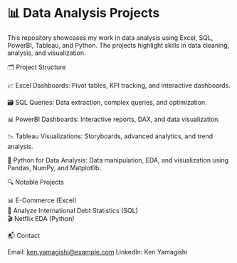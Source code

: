 # 📊 Data Analysis Projects 
This repository showcases my work in data analysis using Excel, SQL, PowerBI, Tableau, and Python. The projects highlight skills in data cleaning, analysis, and visualization.

🗂️ Project Structure <br><br>
📈 Excel Dashboards: Pivot tables, KPI tracking, and interactive dashboards.

🗃️ SQL Queries: Data extraction, complex queries, and optimization.

📊 PowerBI Dashboards: Interactive reports, DAX, and data visualization.

📉 Tableau Visualizations: Storyboards, advanced analytics, and trend analysis.

🐍 Python for Data Analysis: Data manipulation, EDA, and visualization using Pandas, NumPy, and Matplotlib.


🔍 Notable Projects <br><br>
📊 E-Commerce (Excel) <br>
🧮 Analyze International Debt Statistics (SQL) <br>
🎬 Netflix EDA (Python)


📬 Contact

Email: ken.yamagishi@example.com
LinkedIn: Ken Yamagishi
